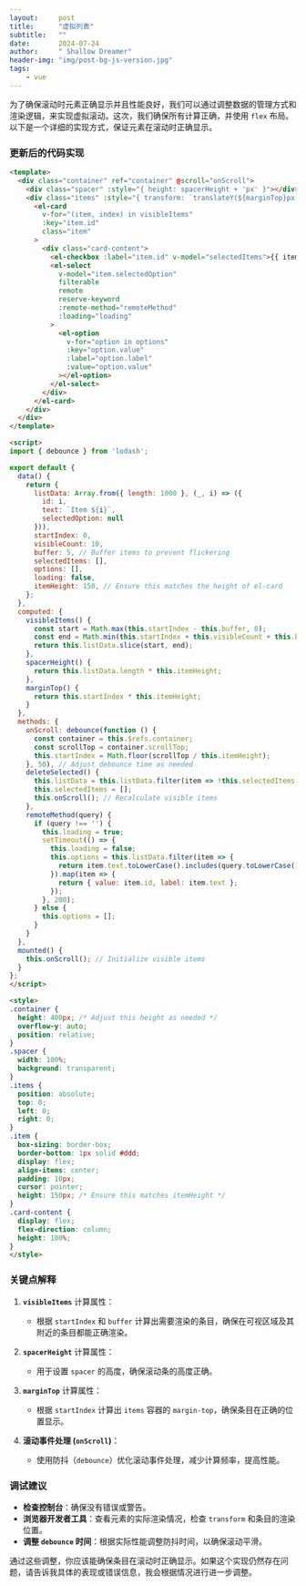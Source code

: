 ```yaml
---
layout:     post
title:      "虚拟列表"
subtitle:   ""
date:       2024-07-24
author:     " Shallow Dreamer"
header-img: "img/post-bg-js-version.jpg"
tags:
    - vue
---
```


为了确保滚动时元素正确显示并且性能良好，我们可以通过调整数据的管理方式和渲染逻辑，来实现虚拟滚动。这次，我们确保所有计算正确，并使用 `flex` 布局。以下是一个详细的实现方式，保证元素在滚动时正确显示。

### 更新后的代码实现

```html
<template>
  <div class="container" ref="container" @scroll="onScroll">
    <div class="spacer" :style="{ height: spacerHeight + 'px' }"></div>
    <div class="items" :style="{ transform: `translateY(${marginTop}px)` }">
      <el-card
        v-for="(item, index) in visibleItems"
        :key="item.id"
        class="item"
      >
        <div class="card-content">
          <el-checkbox :label="item.id" v-model="selectedItems">{{ item.text }}</el-checkbox>
          <el-select
            v-model="item.selectedOption"
            filterable
            remote
            reserve-keyword
            :remote-method="remoteMethod"
            :loading="loading"
          >
            <el-option
              v-for="option in options"
              :key="option.value"
              :label="option.label"
              :value="option.value"
            ></el-option>
          </el-select>
        </div>
      </el-card>
    </div>
  </div>
</template>

<script>
import { debounce } from 'lodash';

export default {
  data() {
    return {
      listData: Array.from({ length: 1000 }, (_, i) => ({
        id: i,
        text: `Item ${i}`,
        selectedOption: null
      })),
      startIndex: 0,
      visibleCount: 10,
      buffer: 5, // Buffer items to prevent flickering
      selectedItems: [],
      options: [],
      loading: false,
      itemHeight: 150, // Ensure this matches the height of el-card
    };
  },
  computed: {
    visibleItems() {
      const start = Math.max(this.startIndex - this.buffer, 0);
      const end = Math.min(this.startIndex + this.visibleCount + this.buffer, this.listData.length);
      return this.listData.slice(start, end);
    },
    spacerHeight() {
      return this.listData.length * this.itemHeight;
    },
    marginTop() {
      return this.startIndex * this.itemHeight;
    }
  },
  methods: {
    onScroll: debounce(function () {
      const container = this.$refs.container;
      const scrollTop = container.scrollTop;
      this.startIndex = Math.floor(scrollTop / this.itemHeight);
    }, 50), // Adjust debounce time as needed
    deleteSelected() {
      this.listData = this.listData.filter(item => !this.selectedItems.includes(item.id));
      this.selectedItems = [];
      this.onScroll(); // Recalculate visible items
    },
    remoteMethod(query) {
      if (query !== '') {
        this.loading = true;
        setTimeout(() => {
          this.loading = false;
          this.options = this.listData.filter(item => {
            return item.text.toLowerCase().includes(query.toLowerCase());
          }).map(item => {
            return { value: item.id, label: item.text };
          });
        }, 200);
      } else {
        this.options = [];
      }
    }
  },
  mounted() {
    this.onScroll(); // Initialize visible items
  }
};
</script>

<style>
.container {
  height: 400px; /* Adjust this height as needed */
  overflow-y: auto;
  position: relative;
}
.spacer {
  width: 100%;
  background: transparent;
}
.items {
  position: absolute;
  top: 0;
  left: 0;
  right: 0;
}
.item {
  box-sizing: border-box;
  border-bottom: 1px solid #ddd;
  display: flex;
  align-items: center;
  padding: 10px;
  cursor: pointer;
  height: 150px; /* Ensure this matches itemHeight */
}
.card-content {
  display: flex;
  flex-direction: column;
  height: 100%;
}
</style>
```

### 关键点解释

1. **`visibleItems`** 计算属性：
   - 根据 `startIndex` 和 `buffer` 计算出需要渲染的条目，确保在可视区域及其附近的条目都能正确渲染。

2. **`spacerHeight`** 计算属性：
   - 用于设置 `spacer` 的高度，确保滚动条的高度正确。

3. **`marginTop`** 计算属性：
   - 根据 `startIndex` 计算出 `items` 容器的 `margin-top`，确保条目在正确的位置显示。

4. **滚动事件处理 (`onScroll`)**：
   - 使用防抖（`debounce`）优化滚动事件处理，减少计算频率，提高性能。

### 调试建议

- **检查控制台**：确保没有错误或警告。
- **浏览器开发者工具**：查看元素的实际渲染情况，检查 `transform` 和条目的渲染位置。
- **调整 `debounce` 时间**：根据实际性能调整防抖时间，以确保滚动平滑。

通过这些调整，你应该能确保条目在滚动时正确显示。如果这个实现仍然存在问题，请告诉我具体的表现或错误信息，我会根据情况进行进一步调整。
